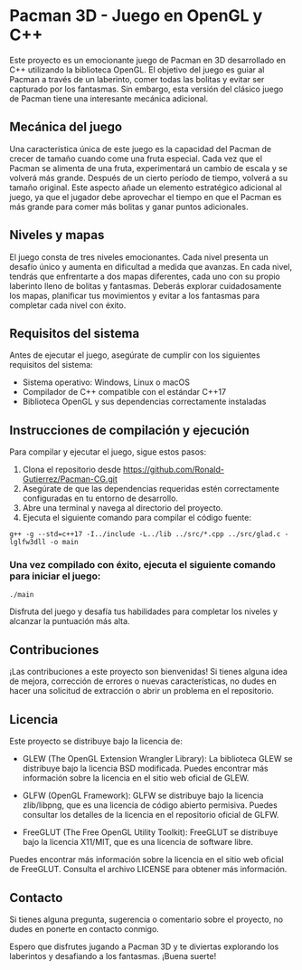 # Pacman 3D - Juego en OpenGL y C++

Este proyecto es un emocionante juego de Pacman en 3D desarrollado en C++ utilizando la biblioteca OpenGL. El objetivo del juego es guiar al Pacman a través de un laberinto, comer todas las bolitas y evitar ser capturado por los fantasmas. Sin embargo, esta versión del clásico juego de Pacman tiene una interesante mecánica adicional.

## Mecánica del juego

Una característica única de este juego es la capacidad del Pacman de crecer de tamaño cuando come una fruta especial. Cada vez que el Pacman se alimenta de una fruta, experimentará un cambio de escala y se volverá más grande. Después de un cierto período de tiempo, volverá a su tamaño original. Este aspecto añade un elemento estratégico adicional al juego, ya que el jugador debe aprovechar el tiempo en que el Pacman es más grande para comer más bolitas y ganar puntos adicionales.

## Niveles y mapas

El juego consta de tres niveles emocionantes. Cada nivel presenta un desafío único y aumenta en dificultad a medida que avanzas. En cada nivel, tendrás que enfrentarte a dos mapas diferentes, cada uno con su propio laberinto lleno de bolitas y fantasmas. Deberás explorar cuidadosamente los mapas, planificar tus movimientos y evitar a los fantasmas para completar cada nivel con éxito.

## Requisitos del sistema

Antes de ejecutar el juego, asegúrate de cumplir con los siguientes requisitos del sistema:

- Sistema operativo: Windows, Linux o macOS
- Compilador de C++ compatible con el estándar C++17
- Biblioteca OpenGL y sus dependencias correctamente instaladas

## Instrucciones de compilación y ejecución

Para compilar y ejecutar el juego, sigue estos pasos:

1. Clona el repositorio desde https://github.com/Ronald-Gutierrez/Pacman-CG.git
2. Asegúrate de que las dependencias requeridas estén correctamente configuradas en tu entorno de desarrollo.
3. Abre una terminal y navega al directorio del proyecto.
4. Ejecuta el siguiente comando para compilar el código fuente:

```shell
g++ -g --std=c++17 -I../include -L../lib ../src/*.cpp ../src/glad.c -lglfw3dll -o main
```
### Una vez compilado con éxito, ejecuta el siguiente comando para iniciar el juego:
```shell
./main
```
Disfruta del juego y desafía tus habilidades para completar los niveles y alcanzar la puntuación más alta.
## Contribuciones
¡Las contribuciones a este proyecto son bienvenidas! Si tienes alguna idea de mejora, corrección de errores o nuevas características, no dudes en hacer una solicitud de extracción o abrir un problema en el repositorio.

## Licencia
Este proyecto se distribuye bajo la licencia de:
- GLEW (The OpenGL Extension Wrangler Library): La biblioteca GLEW se distribuye bajo la licencia BSD modificada. Puedes encontrar más información sobre la licencia en el sitio web oficial de GLEW.

- GLFW (OpenGL Framework): GLFW se distribuye bajo la licencia zlib/libpng, que es una licencia de código abierto permisiva. Puedes consultar los detalles de la licencia en el repositorio oficial de GLFW.

- FreeGLUT (The Free OpenGL Utility Toolkit): FreeGLUT se distribuye bajo la licencia X11/MIT, que es una licencia de software libre.

Puedes encontrar más información sobre la licencia en el sitio web oficial de FreeGLUT. Consulta el archivo LICENSE para obtener más información.

## Contacto
Si tienes alguna pregunta, sugerencia o comentario sobre el proyecto, no dudes en ponerte en contacto conmigo.

Espero que disfrutes jugando a Pacman 3D y te diviertas explorando los laberintos y desafiando a los fantasmas. ¡Buena suerte!

